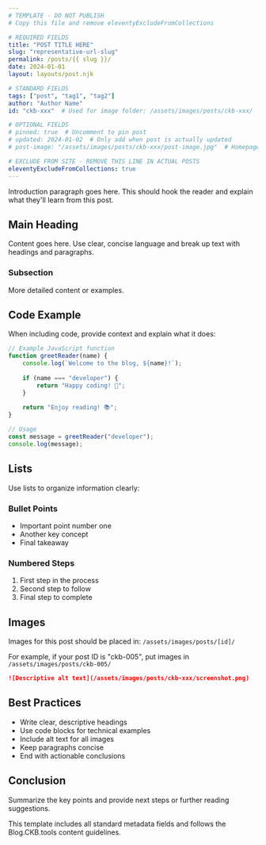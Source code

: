 ```yaml
---
# TEMPLATE - DO NOT PUBLISH
# Copy this file and remove eleventyExcludeFromCollections

# REQUIRED FIELDS
title: "POST TITLE HERE"
slug: "representative-url-slug"
permalink: /posts/{{ slug }}/
date: 2024-01-01
layout: layouts/post.njk

# STANDARD FIELDS  
tags: ["post", "tag1", "tag2"]
author: "Author Name"
id: "ckb-xxx"  # Used for image folder: /assets/images/posts/ckb-xxx/

# OPTIONAL FIELDS
# pinned: true  # Uncomment to pin post
# updated: 2024-01-02  # Only add when post is actually updated
# post-image: "/assets/images/posts/ckb-xxx/post-image.jpg"  # Homepage preview image (floats right)

# EXCLUDE FROM SITE - REMOVE THIS LINE IN ACTUAL POSTS
eleventyExcludeFromCollections: true
---
```


Introduction paragraph goes here. This should hook the reader and explain what they'll learn from this post.

## Main Heading

Content goes here. Use clear, concise language and break up text with headings and paragraphs.

### Subsection

More detailed content or examples.

## Code Example

When including code, provide context and explain what it does:

```javascript
// Example JavaScript function
function greetReader(name) {
	console.log(`Welcome to the blog, ${name}!`);
	
	if (name === "developer") {
		return "Happy coding! 🚀";
	}
	
	return "Enjoy reading! 📚";
}

// Usage
const message = greetReader("developer");
console.log(message);
```

## Lists

Use lists to organize information clearly:

### Bullet Points
- Important point number one
- Another key concept
- Final takeaway

### Numbered Steps
1. First step in the process
2. Second step to follow
3. Final step to complete

## Images

Images for this post should be placed in: `/assets/images/posts/[id]/`

For example, if your post ID is "ckb-005", put images in `/assets/images/posts/ckb-005/`

```markdown
![Descriptive alt text](/assets/images/posts/ckb-xxx/screenshot.png)
```

## Best Practices

- Write clear, descriptive headings
- Use code blocks for technical examples
- Include alt text for all images
- Keep paragraphs concise
- End with actionable conclusions

## Conclusion

Summarize the key points and provide next steps or further reading suggestions.

This template includes all standard metadata fields and follows the Blog.CKB.tools content guidelines.